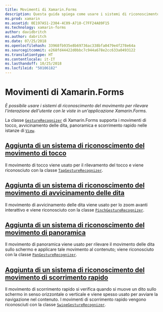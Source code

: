 ```yaml
---
title: Movimenti di Xamarin.Forms
description: Questa guida spiega come usare i sistemi di riconoscimento del movimento di Xamarin.Forms per rilevare l'interazione dell'utente con le viste in un'applicazione Xamarin.Forms.
ms.prod: xamarin
ms.assetid: 0E197A51-2304-4C09-A710-C7FF24A89F15
ms.technology: xamarin-forms
author: davidbritch
ms.author: dabritch
ms.date: 07/25/2018
ms.openlocfilehash: 33968fb935e8b69736ac338bfa0479e4f278e64a
ms.sourcegitcommit: e268fd44422d0bbc7c944a678e2cc633a0493122
ms.translationtype: HT
ms.contentlocale: it-IT
ms.lasthandoff: 10/25/2018
ms.locfileid: "50106182"
---
```

# <a name="xamarinforms-gestures"></a>Movimenti di Xamarin.Forms

_È possibile usare i sistemi di riconoscimento del movimento per rilevare l'interazione dell'utente con le viste in un'applicazione Xamarin.Forms._

La classe [`GestureRecognizer`](xref:Xamarin.Forms.GestureRecognizer) di Xamarin.Forms supporta i movimenti di tocco, avvicinamento delle dita, panoramica e scorrimento rapido nelle istanze di [`View`](xref:Xamarin.Forms.View).

## <a name="adding-a-tap-gesture-recognizertapmd"></a>[Aggiunta di un sistema di riconoscimento del movimento di tocco](tap.md)

Il movimento di tocco viene usato per il rilevamento del tocco e viene riconosciuto con la classe [`TapGestureRecognizer`](xref:Xamarin.Forms.TapGestureRecognizer).

## <a name="adding-a-pinch-gesture-recognizerpinchmd"></a>[Aggiunta di un sistema di riconoscimento del movimento di avvicinamento delle dita](pinch.md)

Il movimento di avvicinamento delle dita viene usato per lo zoom avanti interattivo e viene riconosciuto con la classe [`PinchGestureRecognizer`](xref:Xamarin.Forms.PinchGestureRecognizer).

## <a name="adding-a-pan-gesture-recognizerpanmd"></a>[Aggiunta di un sistema di riconoscimento del movimento di panoramica](pan.md)

Il movimento di panoramica viene usato per rilevare il movimento delle dita sullo schermo e applicare tale movimento al contenuto; viene riconosciuto con la classe [`PanGestureRecognizer`](xref:Xamarin.Forms.PanGestureRecognizer).

## <a name="adding-a-swipe-gesture-recognizerswipemd"></a>[Aggiunta di un sistema di riconoscimento del movimento di scorrimento rapido](swipe.md)

Il movimento di scorrimento rapido si verifica quando si muove un dito sullo schermo in senso orizzontale o verticale e viene spesso usato per avviare la navigazione nel contenuto. I movimenti di scorrimento rapido vengono riconosciuti con la classe [`SwipeGestureRecognizer`](xref:Xamarin.Forms.SwipeGestureRecognizer).
